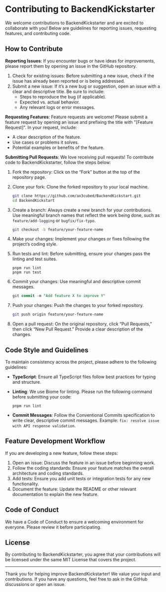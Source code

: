 # Contributing to BackendKickstarter

We welcome contributions to BackendKickstarter and are excited to collaborate with you! Below are guidelines for reporting issues, requesting features, and contributing code.

## How to Contribute

**Reporting Issues**:
If you encounter bugs or have ideas for improvements, please report them by opening an issue in the GitHub repository.

1. Check for existing issues: Before submitting a new issue, check if the issue has already been reported or is being addressed.
2. Submit a new issue: If it’s a new bug or suggestion, open an issue with a clear and descriptive title. Be sure to include:
    - Steps to reproduce the bug (if applicable).
    - Expected vs. actual behavior.
    - Any relevant logs or error messages.

**Requesting Features**:
Feature requests are welcome! Please submit a feature request by opening an issue and prefixing the title with "[Feature Request]". In your request, include:

- A clear description of the feature.
- Use cases or problems it solves.
- Potential examples or benefits of the feature.

**Submitting Pull Requests**:
We love receiving pull requests! To contribute code to BackendKickstarter, follow the steps below:

1. Fork the repository: Click on the “Fork” button at the top of the repository page.
2. Clone your fork: Clone the forked repository to your local machine.
    
    ```bash
    git clone https://github.com/ax3cubed/BackendKickstart.git
    cd BackendKickstart
    ```
    
3. Create a branch: Always create a new branch for your contributions. Use meaningful branch names that reflect the work being done, such as `feature/add-logging` or `bugfix/fix-typo`.
    
    ```bash
    git checkout -b feature/your-feature-name
    ```
    
4. Make your changes: Implement your changes or fixes following the project’s coding style.
5. Run tests and lint: Before submitting, ensure your changes pass the linting and test suites.
    
    ```arduino
    pnpm run lint
    pnpm run test
    ```
    
6. Commit your changes: Use meaningful and descriptive commit messages.
    
    ```sql
    git commit -m "Add feature X to improve Y"
    ```
    
7. Push your changes: Push the changes to your forked repository.
    
    ```bash
    git push origin feature/your-feature-name
    ```
    
8. Open a pull request: On the original repository, click “Pull Requests,” then click “New Pull Request.” Provide a clear description of the changes.

## Code Style and Guidelines

To maintain consistency across the project, please adhere to the following guidelines:

- **TypeScript**: Ensure all TypeScript files follow best practices for typing and structure.
- **Linting**: We use Biome for linting. Please run the following command before submitting your code:
    
    ```arduino
    pnpm run lint
    ```
    
- **Commit Messages**: Follow the Conventional Commits specification to write clear, descriptive commit messages. Example: `fix: resolve issue with API response validation`.

## Feature Development Workflow

If you are developing a new feature, follow these steps:

1. Open an issue: Discuss the feature in an issue before beginning work.
2. Follow the coding standards: Ensure your feature matches the overall architecture and coding standards.
3. Add tests: Ensure you add unit tests or integration tests for any new functionality.
4. Document the feature: Update the README or other relevant documentation to explain the new feature.

## Code of Conduct

We have a Code of Conduct to ensure a welcoming environment for everyone. Please review it before participating.

## License

By contributing to BackendKickstarter, you agree that your contributions will be licensed under the same MIT License that covers the project.

---

Thank you for helping improve BackendKickstarter! We value your input and contributions. If you have any questions, feel free to ask in the GitHub discussions or open an issue.